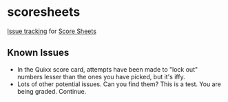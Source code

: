# scoresheets
[Issue tracking](https://github.com/septor/scoresheets/issues) for [Score Sheets](https://play.google.com/store/apps/details?id=xyz.septor.score_sheets)

## Known Issues

* In the Quixx score card, attempts have been made to "lock out" numbers lesser than the ones you have picked, but it's iffy.
* Lots of other potential issues. Can you find them? This is a test. You are being graded. Continue.
